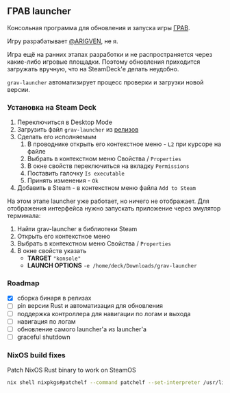 ## ГРАВ launcher

Консольная программа для обновления и запуска игры [ГРАВ](https://arigven.games/grav/).

Игру разрабатывает [@ARIGVEN](https://github.com/arigven), не я.

Игра ещё на ранних этапах разработки и не распространяется через какие-либо игровые площадки.
Поэтому обновления приходится загружать вручную, что на SteamDeck'e делать неудобно.

`grav-launcher` автоматизирует процесс проверки и загрузки новой версии.

### Установка на Steam Deck

1. Переключиться в Desktop Mode
1. Загрузить файл `grav-launcher` из [релизов](https://github.com/ejiektpobehuk/grav-launcher/releases)
1. Сделать его исполняемым
    1. В проводнике открыть его контекстное меню - `L2` при курсоре на файле
    1. Выбрать в контекстном меню Свойства / `Properties`
    1. В окне свойств переключиться на вкладку `Permissions`
    1. Поставить галочку `Is executable`
    1. Принять изменения - `Ok`
1. Добавить в Steam - в контекстном меню файла `Add to Steam`

На этом этапе launcher уже работает, но ничего не отображает.
Для отображения интерфейса нужно запускать приложение через эмулятор терминала:

1. Найти grav-launcher в библиотеки Steam
1. Открыть его контекстное меню
1. Выбрать в контекстном меню Свойства / `Properties`
1. В окне свойств указать
    - **TARGET** `"konsole"`
    - **LAUNCH OPTIONS** `-e /home/deck/Downloads/grav-launcher`

### Roadmap

- [x] сборка бинаря в релизах
- [ ] pin версии Rust и автоматизация для обновления
- [ ] поддержка контроллера для навигации по логам и выхода
- [ ] навигация по логам
- [ ] обновление самого launcher'а из launcher'a
- [ ] graceful shutdown

### NixOS build fixes

Patch NixOS Rust binary to work on SteamOS

```sh
nix shell nixpkgs#patchelf --command patchelf --set-interpreter /usr/lib64/ld-linux-x86-64.so.2 target/release/grav-launcher
```
